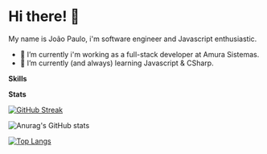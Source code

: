 # Hi there! 👋

My name is João Paulo, i'm software engineer and Javascript enthusiastic.

- 🔭 I’m currently i'm working as a full-stack developer at Amura Sistemas.
- 🌱 I’m currently (and always) learning Javascript & CSharp.

**Skills**



**Stats**

[![GitHub Streak](http://github-readme-streak-stats.herokuapp.com?user=joaopaulovw&theme=dark&hide_border=true&date_format=j%2Fn%5B%2FY%5D&locale=pt-br&ring=EC6300&fire=EC6300&currStreakLabel=E7E7E7&sideNums=0072DD&currStreakNum=EC6300&stroke=DDDDDD1B)](https://git.io/streak-stats)

![Anurag's GitHub stats](https://github-readme-stats.vercel.app/api?username=joaopaulovw&show_icons=true&count_private=true)

[![Top Langs](https://github-readme-stats.vercel.app/api/top-langs/?username=joaopaulovw&layout=compact)](https://github.com/anuraghazra/github-readme-stats)

<!--
**joaopaulovw/joaopaulovw** is a ✨ _special_ ✨ repository because its `README.md` (this file) appears on your GitHub profile.

Here are some ideas to get you started:

- 🔭 I’m currently working on ...
- 🌱 I’m currently learning ...
- 👯 I’m looking to collaborate on ...
- 🤔 I’m looking for help with ...
- 💬 Ask me about ...
- 📫 How to reach me: ...
- 😄 Pronouns: ...
- ⚡ Fun fact: ...
-->
